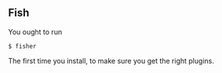 ## Fish

You ought to run

```
$ fisher
```

The first time you install, to make sure you get the right plugins.
